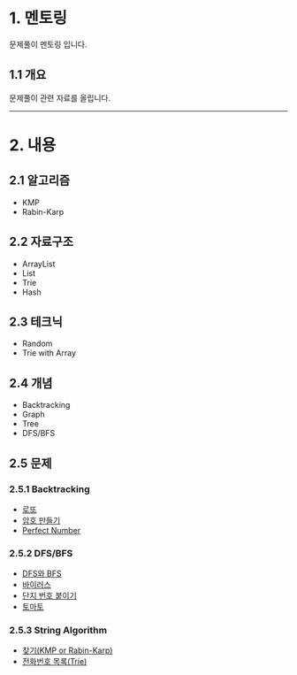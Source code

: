 # 1. 멘토링
문제풀이 멘토링 입니다.
## 1.1 개요
문제풀이 관련 자료를 올립니다.

****
# 2. 내용
## 2.1 알고리즘
 - KMP
 - Rabin-Karp
## 2.2 자료구조
 - ArrayList
 - List
 - Trie
 - Hash
## 2.3 테크닉
 - Random
 - Trie with Array
## 2.4 개념
 - Backtracking
 - Graph
 - Tree
 - DFS/BFS
## 2.5 문제
### 2.5.1 Backtracking
 - [로또](https://www.acmicpc.net/problem/6603)
 - [암호 만들기](https://www.acmicpc.net/problem/1759)
 - [Perfect Number](http://codeforces.com/contest/919/problem/B)
### 2.5.2 DFS/BFS
 - [DFS와 BFS](https://www.acmicpc.net/problem/1260)
 - [바이러스](https://www.acmicpc.net/problem/2606)
 - [단지 번호 붙이기](https://www.acmicpc.net/problem/2667)
 - [토마토](https://www.acmicpc.net/problem/7576)
### 2.5.3 String Algorithm
 - [찾기(KMP or Rabin-Karp)](https://www.acmicpc.net/problem/1786)
 - [전화번호 목록(Trie)](https://www.acmicpc.net/problem/5052)
